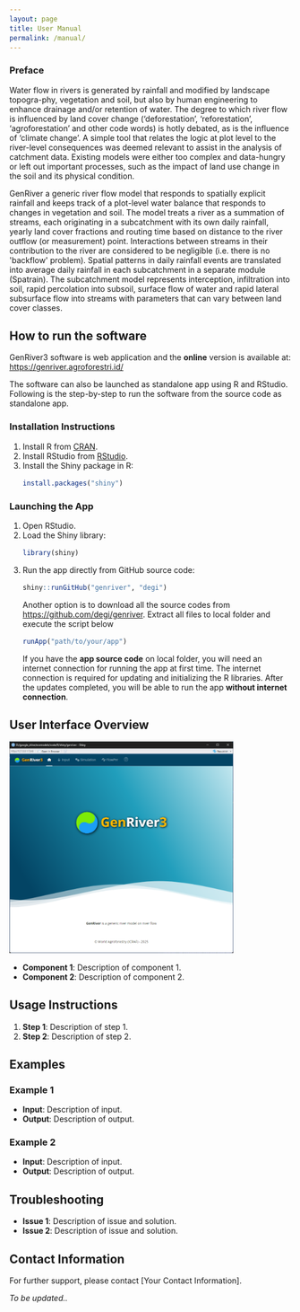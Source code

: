 ```yaml
---
layout: page
title: User Manual
permalink: /manual/
---
```


### Preface

Water flow in rivers is generated by rainfall and modified by landscape topogra-phy, vegetation and soil, but also by human engineering to enhance drainage and/or retention of water. The degree to which river flow is influenced by land cover change (‘deforestation’, ‘reforestation’, ‘agroforestation’ and other code words) is hotly debated, as is the influence of ‘climate change’. A simple tool that relates the logic at plot level to the river-level consequences was deemed relevant to assist in the analysis of catchment data. Existing models were either too complex and data-hungry or left out important processes, such as the impact of land use change in the soil and its physical condition.

GenRiver a generic river flow model that responds to spatially explicit rainfall and keeps track of a plot-level water balance that responds to changes in vegetation and soil. The model treats a river as a summation of streams, each originating in a subcatchment with its own daily rainfall, yearly land cover fractions and routing time based on distance to the river outflow (or measurement) point. Interactions between streams in their contribution to the river are considered to be negligible (i.e. there is no 'backflow' problem). Spatial patterns in daily rainfall events are translated into average daily rainfall in each subcatchment in a separate module (Spatrain). The subcatchment model represents interception, infiltration into soil, rapid percolation into subsoil, surface flow of water and rapid lateral subsurface flow into streams with parameters that can vary between land cover classes.

## How to run the software

GenRiver3 software is web application and the **online** version is available at: https://genriver.agroforestri.id/

The software can also be launched as standalone app using R and RStudio. Following is the step-by-step to run the software from the source code as standalone app.

### Installation Instructions
1. Install R from [CRAN](https://cran.r-project.org/).
2. Install RStudio from [RStudio](https://www.rstudio.com/products/rstudio/download/).
3. Install the Shiny package in R:
    ```R
    install.packages("shiny")
    ```

### Launching the App
1. Open RStudio.
2. Load the Shiny library:
    ```R
    library(shiny)
    ```
3. Run the app directly from GitHub source code:
    ```R
    shiny::runGitHub("genriver", "degi")
    ```
    Another option is to download all the source codes from https://github.com/degi/genriver. Extract all files to local folder and execute the script below 
    ```R
    runApp("path/to/your/app")
    ```
    If you have the **app source code** on local folder, you will need an internet connection for running the app at first time. The internet connection is required for updating and initializing the R libraries. After the updates completed, you will be able to run the app **without internet connection**. 

## User Interface Overview

<img src="/docs/images/home.png" width="400"/>


- **Component 1**: Description of component 1.
- **Component 2**: Description of component 2.

## Usage Instructions
1. **Step 1**: Description of step 1.
2. **Step 2**: Description of step 2.

## Examples
### Example 1
- **Input**: Description of input.
- **Output**: Description of output.

### Example 2
- **Input**: Description of input.
- **Output**: Description of output.

## Troubleshooting
- **Issue 1**: Description of issue and solution.
- **Issue 2**: Description of issue and solution.

## Contact Information
For further support, please contact [Your Contact Information].


*To be updated..*
